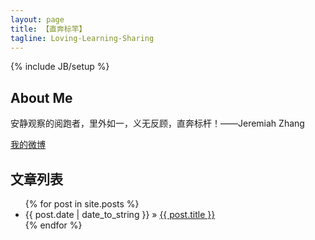 ```yaml
---
layout: page
title: 【直奔标竿】
tagline: Loving-Learning-Sharing
---
```

{% include JB/setup %}

## About Me

安静观察的阅跑者，里外如一，义无反顾，直奔标杆！——Jeremiah Zhang

[我的微博](http://weibo.com/ZhangXiaowoStef)

## 文章列表

<ul class="posts">
  {% for post in site.posts %}
    <li><span>{{ post.date | date_to_string }}</span> &raquo; <a href="{{ BASE_PATH }}{{ post.url }}">{{ post.title }}</a></li>
  {% endfor %}
</ul>



